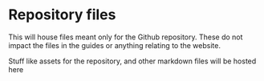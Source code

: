 # Repository files

This will house files meant only for the Github repository. These do not impact the files in the guides or anything relating to the website.

Stuff like assets for the repository, and other markdown files will be hosted here
